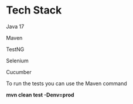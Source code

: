 # Tech Stack

Java 17

Maven

TestNG

Selenium

Cucumber

To run the tests you can use the Maven command

**mvn clean test -Denv=prod**
